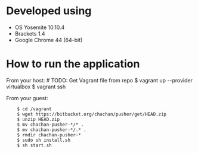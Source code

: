 # Developed using

* OS Yosemite 10.10.4
* Brackets 1.4
* Google Chrome 44 (64-bit)

# How to run the application

From your host:
        # TODO: Get Vagrant file from repo
        $ vagrant up --provider virtualbox
        $ vagrant ssh

From your guest:

        $ cd /vagrant
        $ wget https://bitbucket.org/chachan/pusher/get/HEAD.zip
        $ unzip HEAD.zip
        $ mv chachan-pusher-*/* .
        $ mv chachan-pusher-*/.* .
        $ rmdir chachan-pusher-*
        $ sudo sh install.sh
        $ sh start.sh
